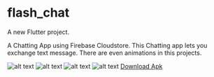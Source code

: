 # flash_chat

A new Flutter project.

A Chatting App using Firebase Cloudstore.
This Chatting app lets you exchange text message.
There are even animations in this projects.

![alt text ](https://github.com/vancityAyush/flash_chat/tree/master/screenshots/ss1.png)
![alt text ](https://github.com/vancityAyush/flash_chat/tree/master/screenshots/ss2.png)
![alt text ](https://github.com/vancityAyush/flash_chat/tree/master/screenshots/ss3.png)
![alt text ](https://github.com/vancityAyush/flash_chat/tree/master/screenshots/ss4.png)
[Download Apk](flash%20chat.apk)